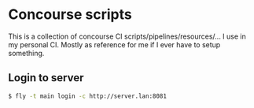 Concourse scripts
============

This is a collection of concourse CI scripts/pipelines/resources/... I use in my personal CI.
Mostly as reference for me if I ever have to setup something.

Login to server
------------

~~~ bash
$ fly -t main login -c http://server.lan:8081
~~~
